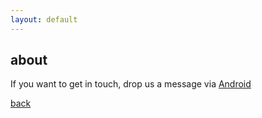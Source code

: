 ```yaml
---
layout: default
---
```


## about

If you want to get in touch, drop us a message via [Android](info@pallab.io)

[back](./)
